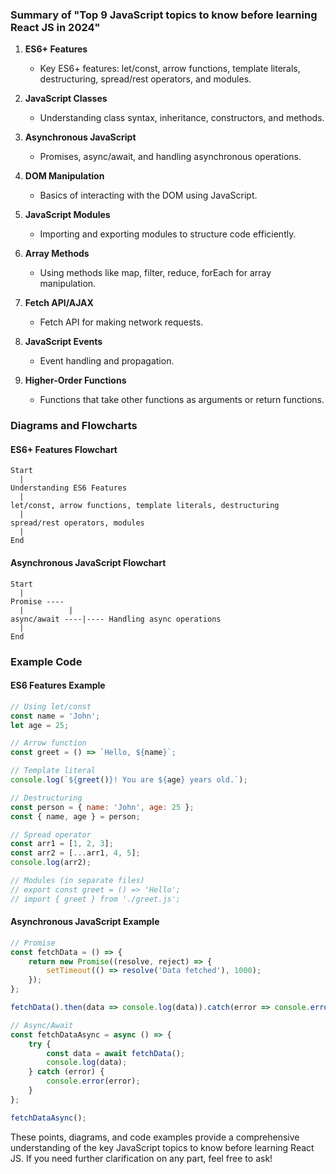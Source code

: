 ### Summary of "Top 9 JavaScript topics to know before learning React JS in 2024"

1. **ES6+ Features**
   - Key ES6+ features: let/const, arrow functions, template literals, destructuring, spread/rest operators, and modules.
   
2. **JavaScript Classes**
   - Understanding class syntax, inheritance, constructors, and methods.

3. **Asynchronous JavaScript**
   - Promises, async/await, and handling asynchronous operations.

4. **DOM Manipulation**
   - Basics of interacting with the DOM using JavaScript.

5. **JavaScript Modules**
   - Importing and exporting modules to structure code efficiently.

6. **Array Methods**
   - Using methods like map, filter, reduce, forEach for array manipulation.

7. **Fetch API/AJAX**
   - Fetch API for making network requests.

8. **JavaScript Events**
   - Event handling and propagation.

9. **Higher-Order Functions**
   - Functions that take other functions as arguments or return functions.

### Diagrams and Flowcharts

#### ES6+ Features Flowchart
```plaintext
Start
  |
Understanding ES6 Features
  |
let/const, arrow functions, template literals, destructuring
  |
spread/rest operators, modules
  |
End
```

#### Asynchronous JavaScript Flowchart
```plaintext
Start
  |
Promise ----
  |          |
async/await ----|---- Handling async operations
  |
End
```

### Example Code

#### ES6 Features Example
```javascript
// Using let/const
const name = 'John';
let age = 25;

// Arrow function
const greet = () => `Hello, ${name}`;

// Template literal
console.log(`${greet()}! You are ${age} years old.`);

// Destructuring
const person = { name: 'John', age: 25 };
const { name, age } = person;

// Spread operator
const arr1 = [1, 2, 3];
const arr2 = [...arr1, 4, 5];
console.log(arr2);

// Modules (in separate files)
// export const greet = () => 'Hello';
// import { greet } from './greet.js';
```

#### Asynchronous JavaScript Example
```javascript
// Promise
const fetchData = () => {
    return new Promise((resolve, reject) => {
        setTimeout(() => resolve('Data fetched'), 1000);
    });
};

fetchData().then(data => console.log(data)).catch(error => console.error(error));

// Async/Await
const fetchDataAsync = async () => {
    try {
        const data = await fetchData();
        console.log(data);
    } catch (error) {
        console.error(error);
    }
};

fetchDataAsync();
```

These points, diagrams, and code examples provide a comprehensive understanding of the key JavaScript topics to know before learning React JS. If you need further clarification on any part, feel free to ask!
